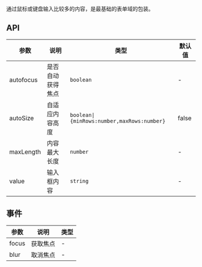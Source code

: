 通过鼠标或键盘输入比较多的内容，是最基础的表单域的包装。

## API

| 参数      | 说明             | 类型                                       | 默认值 |
| --------- | ---------------- | ------------------------------------------ | ------ |
| autofocus | 是否自动获得焦点 | `boolean`                                  | -      |
| autoSize  | 自适应内容高度   | `boolean\|{minRows:number,maxRows:number}` | false  |
| maxLength | 内容最大长度     | `number`                                   | -      |
| value     | 输入框内容       | `string`                                   | -      |

## 事件

| 参数  | 说明     | 类型 |
| ----- | -------- | ---- |
| focus | 获取焦点 | -    |
| blur  | 取消焦点 | -    |
